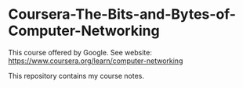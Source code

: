 # Coursera-The-Bits-and-Bytes-of-Computer-Networking
This course offered by Google. See website: https://www.coursera.org/learn/computer-networking

This repository contains my course notes. 
